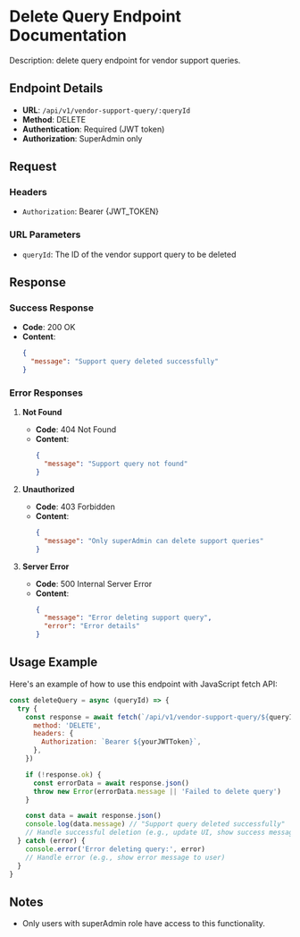# Delete Query Endpoint Documentation

Description: delete query endpoint for vendor support queries.

## Endpoint Details

- **URL**: `/api/v1/vendor-support-query/:queryId`
- **Method**: DELETE
- **Authentication**: Required (JWT token)
- **Authorization**: SuperAdmin only

## Request

### Headers

- `Authorization`: Bearer {JWT_TOKEN}

### URL Parameters

- `queryId`: The ID of the vendor support query to be deleted

## Response

### Success Response

- **Code**: 200 OK
- **Content**:
  ```json
  {
    "message": "Support query deleted successfully"
  }
  ```

### Error Responses

1. **Not Found**

   - **Code**: 404 Not Found
   - **Content**:
     ```json
     {
       "message": "Support query not found"
     }
     ```

2. **Unauthorized**

   - **Code**: 403 Forbidden
   - **Content**:
     ```json
     {
       "message": "Only superAdmin can delete support queries"
     }
     ```

3. **Server Error**
   - **Code**: 500 Internal Server Error
   - **Content**:
     ```json
     {
       "message": "Error deleting support query",
       "error": "Error details"
     }
     ```

## Usage Example

Here's an example of how to use this endpoint with JavaScript fetch API:

```javascript
const deleteQuery = async (queryId) => {
  try {
    const response = await fetch(`/api/v1/vendor-support-query/${queryId}`, {
      method: 'DELETE',
      headers: {
        Authorization: `Bearer ${yourJWTToken}`,
      },
    })

    if (!response.ok) {
      const errorData = await response.json()
      throw new Error(errorData.message || 'Failed to delete query')
    }

    const data = await response.json()
    console.log(data.message) // "Support query deleted successfully"
    // Handle successful deletion (e.g., update UI, show success message)
  } catch (error) {
    console.error('Error deleting query:', error)
    // Handle error (e.g., show error message to user)
  }
}
```

## Notes

- Only users with superAdmin role have access to this functionality.
